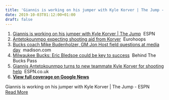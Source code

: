 ```yaml
---
title: 'Giannis is working on his jumper with Kyle Korver | The Jump - ESPN'
date: 2019-10-03T01:12:00+01:00
draft: false
---
```


1.  [Giannis is working on his jumper with Kyle Korver | The Jump](https://www.youtube.com/watch?v=JwGR6B3hPJk)  ESPN
2.  [Antetokounmpo expecting shooting aid from Korver](https://www.eurohoops.net/en/nba-news/942486/antetokounmpo-expecting-shooting-aid-from-korver/)  Eurohoops
3.  [Bucks coach Mike Budenholzer, GM Jon Host field questions at media day](https://www.youtube.com/watch?v=VVi39dNgsyk)  madison.com
4.  [Milwaukee Bucks: Eric Bledsoe could be key to success](https://behindthebuckpass.com/2019/10/02/milwaukee-bucks-eric-bledsoe-could-key-success/)  Behind The Bucks Pass
5.  [Giannis Antetokounmpo turns to new teammate Kyle Korver for shooting help](https://www.espn.co.uk/nba/story/_/id/27745631/giannis-antetokounmpo-turns-new-teammate-kyle-korver-shooting-help)  ESPN.co.uk
6.  **[View full coverage on Google News](https://news.google.com/stories/CAAqOQgKIjNDQklTSURvSmMzUnZjbmt0TXpZd1NoTUtFUWpzdHFpbmpvQU1FUVZPaDRKa1QyVkFLQUFQAQ?oc=5)**

  
Giannis is working on his jumper with Kyle Korver | The Jump - ESPN  
[Read More](https://www.youtube.com/watch?v=JwGR6B3hPJk)